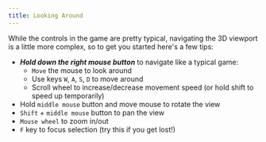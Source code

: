 ```yaml
---
title: Looking Around
---
```


While the controls in the game are pretty typical, navigating the 3D viewport is a little more complex, so to get you started here's a few tips:

* ***Hold down the right mouse button*** to navigate like a typical game:
  * ```Move``` the mouse to look around
  * Use keys ```W```, ```A```, ```S```, ```D``` to move around
  * Scroll wheel to increase/decrease movement speed (or hold shift to speed up temporarily)
* Hold ```middle mouse``` button and move mouse to rotate the view
* ```Shift``` + ```middle mouse``` button to pan the view
* ```Mouse wheel``` to zoom in/out
* ```F``` key to focus selection (try this if you get lost!)
